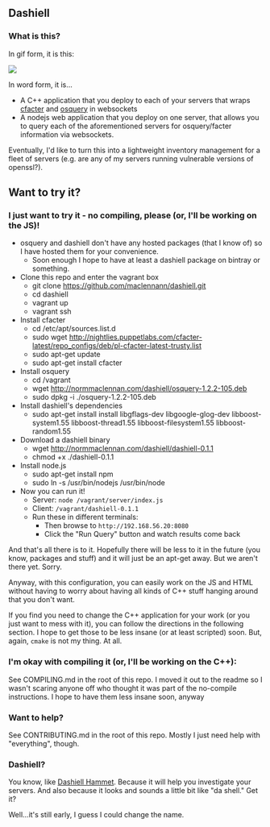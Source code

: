 ## Dashiell
### What is this?

In gif form, it is this:

![](https://raw.githubusercontent.com/maclennann/dashiell/master/demo.gif)

In word form, it is...

* A C++ application that you deploy to each of your servers that wraps [cfacter](http://github.com/puppetlabs/cfacter)
and [osquery](http://osquery.io) in websockets
* A nodejs web application that you deploy on one server, that allows you to query each of the aforementioned
servers for osquery/facter information via websockets.

Eventually, I'd like to turn this into a lightweight inventory management for a fleet of servers (e.g. are any of my servers running vulnerable versions of openssl?).

## Want to try it?

### I just want to try it - no compiling, please (or, I'll be working on the JS)!
* osquery and dashiell don't have any hosted packages (that I know of) so I have hosted them for your convenience.
    * Soon enough I hope to have at least a dashiell package on bintray or something.
* Clone this repo and enter the vagrant box
    * git clone https://github.com/maclennann/dashiell.git
    * cd dashiell
    * vagrant up
    * vagrant ssh
* Install cfacter
    * cd /etc/apt/sources.list.d
    * sudo wget http://nightlies.puppetlabs.com/cfacter-latest/repo_configs/deb/pl-cfacter-latest-trusty.list
    * sudo apt-get update
    * sudo apt-get install cfacter
* Install osquery
    * cd /vagrant
    * wget http://normmaclennan.com/dashiell/osquery-1.2.2-105.deb
    * sudo dpkg -i ./osquery-1.2.2-105.deb
* Install dashiell's dependencies
    * sudo apt-get install install libgflags-dev libgoogle-glog-dev libboost-system1.55 libboost-thread1.55 libboost-filesystem1.55 libboost-random1.55
* Download a dashiell binary
    * wget http://normmaclennan.com/dashiell/dashiell-0.1.1
    * chmod +x ./dashiell-0.1.1
* Install node.js
    * sudo apt-get install npm
    * sudo ln -s /usr/bin/nodejs /usr/bin/node
* Now you can run it!
    * Server: `node /vagrant/server/index.js`
    * Client: `/vagrant/dashiell-0.1.1`
    * Run these in different terminals:
        * Then browse to `http://192.168.56.20:8080`
        * Click the "Run Query" button and watch results come back

And that's all there is to it. Hopefully there will be less to it in the future
(you know, packages and stuff) and it will just be an apt-get away. But we aren't there
yet. Sorry.

Anyway, with this configuration, you can easily work on the JS and HTML without having to
worry about having all kinds of C++ stuff hanging around that you don't want.

If you find you need to change the C++ application for your work (or you just want to mess with it),
you can follow the directions in the following section. I hope to get those to be less insane
(or at least scripted) soon. But, again, `cmake` is not my thing. At all.

### I'm okay with compiling it (or, I'll be working on the C++):

See COMPILING.md in the root of this repo. I moved it out to the readme so I wasn't scaring anyone off
who thought it was part of the no-compile instructions. I hope to have them less insane soon, anyway

### Want to help?

See CONTRIBUTING.md in the root of this repo. Mostly I just need help with "everything", though.


### Dashiell?

You know, like [Dashiell Hammet](http://en.wikipedia.org/wiki/Dashiell_Hammett). Because it will help you investigate your
servers. And also because it looks and sounds a little bit like "da shell." Get it?

Well...it's still early, I guess I could change the name.
